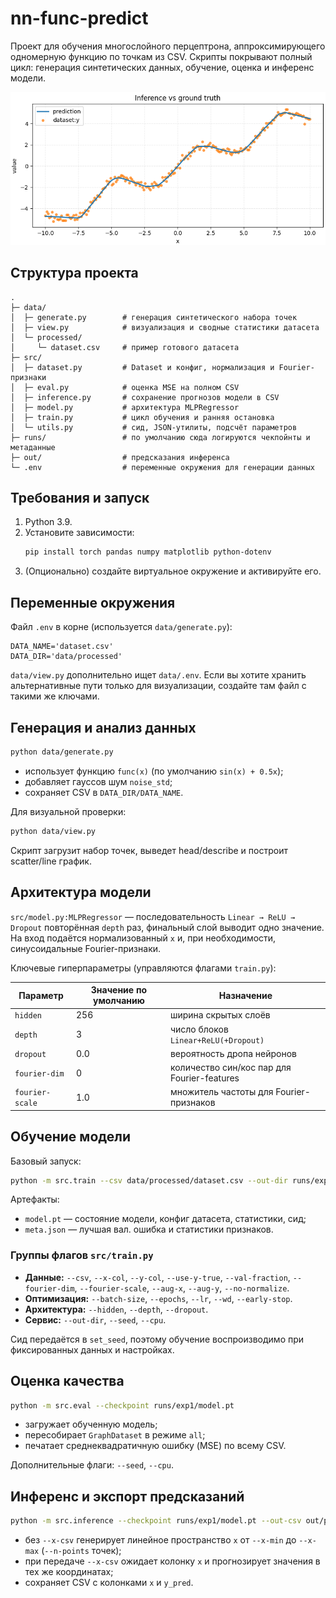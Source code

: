 # nn-func-predict

Проект для обучения многослойного перцептрона, аппроксимирующего одномерную функцию по точкам из CSV. Скрипты покрывают полный цикл: генерация синтетических данных, обучение, оценка и инференс модели.

![nn func predict](imgs/image.png)

## Структура проекта

```
.
├─ data/
│  ├─ generate.py        # генерация синтетического набора точек
│  ├─ view.py            # визуализация и сводные статистики датасета
│  └─ processed/
│     └─ dataset.csv     # пример готового датасета
├─ src/
│  ├─ dataset.py         # Dataset и конфиг, нормализация и Fourier-признаки
│  ├─ eval.py            # оценка MSE на полном CSV
│  ├─ inference.py       # сохранение прогнозов модели в CSV
│  ├─ model.py           # архитектура MLPRegressor
│  ├─ train.py           # цикл обучения и ранняя остановка
│  └─ utils.py           # сид, JSON-утилиты, подсчёт параметров
├─ runs/                 # по умолчанию сюда логируются чекпойнты и метаданные
├─ out/                  # предсказания инференса
└─ .env                  # переменные окружения для генерации данных
```

## Требования и запуск

1. Python 3.9.
2. Установите зависимости:
   ```bash
   pip install torch pandas numpy matplotlib python-dotenv
   ```
3. (Опционально) создайте виртуальное окружение и активируйте его.

## Переменные окружения

Файл `.env` в корне (используется `data/generate.py`):

```
DATA_NAME='dataset.csv'
DATA_DIR='data/processed'
```

`data/view.py` дополнительно ищет `data/.env`. Если вы хотите хранить альтернативные пути только для визуализации, создайте там файл с такими же ключами.

## Генерация и анализ данных

```bash
python data/generate.py
```

- использует функцию `func(x)` (по умолчанию `sin(x) + 0.5x`);
- добавляет гауссов шум `noise_std`;
- сохраняет CSV в `DATA_DIR/DATA_NAME`.

Для визуальной проверки:

```bash
python data/view.py
```

Скрипт загрузит набор точек, выведет head/describe и построит scatter/line график.

## Архитектура модели

`src/model.py:MLPRegressor` — последовательность `Linear → ReLU → Dropout` повторённая `depth` раз, финальный слой выводит одно значение. На вход подаётся нормализованный `x` и, при необходимости, синусоидальные Fourier-признаки.

Ключевые гиперпараметры (управляются флагами `train.py`):

| Параметр | Значение по умолчанию | Назначение |
|----------|-----------------------|------------|
| `hidden` | 256                   | ширина скрытых слоёв |
| `depth`  | 3                     | число блоков `Linear+ReLU(+Dropout)` |
| `dropout`| 0.0                   | вероятность дропа нейронов |
| `fourier-dim` | 0               | количество син/кос пар для Fourier-features |
| `fourier-scale` | 1.0           | множитель частоты для Fourier-признаков |

## Обучение модели

Базовый запуск:

```bash
python -m src.train --csv data/processed/dataset.csv --out-dir runs/exp1
```

Артефакты:

- `model.pt` — состояние модели, конфиг датасета, статистики, сид;
- `meta.json` — лучшая вал. ошибка и статистики признаков.

### Группы флагов `src/train.py`

- **Данные:** `--csv`, `--x-col`, `--y-col`, `--use-y-true`, `--val-fraction`, `--fourier-dim`, `--fourier-scale`, `--aug-x`, `--aug-y`, `--no-normalize`.
- **Оптимизация:** `--batch-size`, `--epochs`, `--lr`, `--wd`, `--early-stop`.
- **Архитектура:** `--hidden`, `--depth`, `--dropout`.
- **Сервис:** `--out-dir`, `--seed`, `--cpu`.

Сид передаётся в `set_seed`, поэтому обучение воспроизводимо при фиксированных данных и настройках.

## Оценка качества

```bash
python -m src.eval --checkpoint runs/exp1/model.pt
```

- загружает обученную модель;
- пересобирает `GraphDataset` в режиме `all`;
- печатает среднеквадратичную ошибку (MSE) по всему CSV.

Дополнительные флаги: `--seed`, `--cpu`.

## Инференс и экспорт предсказаний

```bash
python -m src.inference --checkpoint runs/exp1/model.pt --out-csv out/predictions.csv
```

- без `--x-csv` генерирует линейное пространство `x` от `--x-min` до `--x-max` (`--n-points` точек);
- при передаче `--x-csv` ожидает колонку `x` и прогнозирует значения в тех же координатах;
- сохраняет CSV c колонками `x` и `y_pred`.
